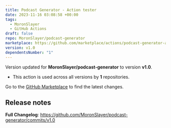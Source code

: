 ```yaml
---
title: Podcast Generator - Action tester
date: 2023-11-16 03:08:58 +00:00
tags:
  - MoronSlayer
  - GitHub Actions
draft: false
repo: MoronSlayer/podcast-generator
marketplace: https://github.com/marketplace/actions/podcast-generator-action-tester
version: v1.0
dependentsNumber: "1"
---
```



Version updated for **MoronSlayer/podcast-generator** to version **v1.0**.
- This action is used across all versions by **1** repositories.

Go to the [GitHub Marketplace](https://github.com/marketplace/actions/podcast-generator-action-tester) to find the latest changes.

## Release notes

**Full Changelog**: https://github.com/MoronSlayer/podcast-generator/commits/v1.0
